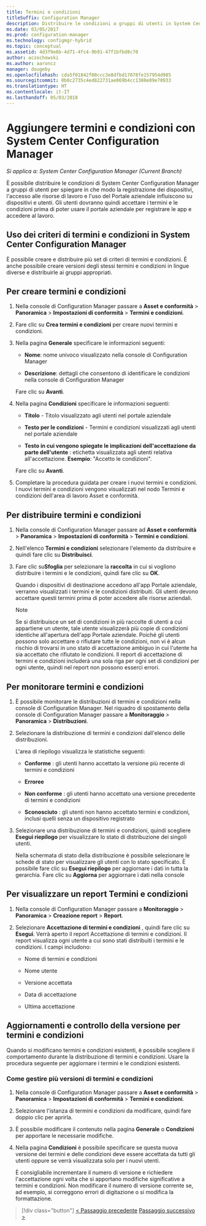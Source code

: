 ```yaml
---
title: Termini e condizioni
titleSuffix: Configuration Manager
description: Distribuire le condizioni a gruppi di utenti in System Center Configuration Manager.
ms.date: 03/05/2017
ms.prod: configuration-manager
ms.technology: configmgr-hybrid
ms.topic: conceptual
ms.assetid: 4d3f9e6b-4d71-4fc4-9b91-47f1bfbd8c70
author: aczechowski
ms.author: aaroncz
manager: dougeby
ms.openlocfilehash: cda5f01842f08ccc3e8dfbd17078fe157954d985
ms.sourcegitcommit: 0b0c2735c4ed822731ae069b4cc1380e89e78933
ms.translationtype: HT
ms.contentlocale: it-IT
ms.lasthandoff: 05/03/2018
---
```

# <a name="add-terms-and-conditions-with-system-center-configuration-manager"></a>Aggiungere termini e condizioni con System Center Configuration Manager

*Si applica a: System Center Configuration Manager (Current Branch)*

È possibile distribuire le condizioni di System Center Configuration Manager a gruppi di utenti per spiegare in che modo la registrazione dei dispositivi, l'accesso alle risorse di lavoro e l'uso del Portale aziendale influiscono su dispositivi e utenti. Gli utenti dovranno quindi accettare i termini e le condizioni prima di poter usare il portale aziendale per registrare le app e accedere al lavoro.  

 ## <a name="working-with-terms-and-conditions-policies-in-system-center-configuration-manager"></a>Uso dei criteri di termini e condizioni in System Center Configuration Manager  
 È possibile creare e distribuire più set di criteri di termini e condizioni. È anche possibile creare versioni degli stessi termini e condizioni in lingue diverse e distribuirle ai gruppi appropriati.  

## <a name="to-create-a-terms-and-conditions"></a>Per creare termini e condizioni  

1.  Nella console di Configuration Manager passare a **Asset e conformità** > **Panoramica** > **Impostazioni di conformità** > **Termini e condizioni**.  

2.  Fare clic su **Crea termini e condizioni** per creare nuovi termini e condizioni.  

3.  Nella pagina **Generale** specificare le informazioni seguenti:  

    -   **Nome**: nome univoco visualizzato nella console di Configuration Manager  

    -   **Descrizione**: dettagli che consentono di identificare le condizioni nella console di Configuration Manager  

     Fare clic su **Avanti**.  

4.  Nella pagina **Condizioni** specificare le informazioni seguenti:  

    -   **Titolo** - Titolo visualizzato agli utenti nel portale aziendale  

    -   **Testo per le condizioni** - Termini e condizioni visualizzati agli utenti nel portale aziendale  

    -   **Testo in cui vengono spiegate le implicazioni dell'accettazione da parte dell'utente** : etichetta visualizzata agli utenti relativa all'accettazione. **Esempio**: "Accetto le condizioni".  

     Fare clic su **Avanti**.  

5.  Completare la procedura guidata per creare i nuovi termini e condizioni. I nuovi termini e condizioni vengono visualizzati nel nodo Termini e condizioni dell'area di lavoro Asset e conformità.  

## <a name="to-deploy-a-terms-and-conditions"></a>Per distribuire termini e condizioni  

1.  Nella console di Configuration Manager passare ad **Asset e conformità** > **Panoramica** > **Impostazioni di conformità** > **Termini e condizioni**.  

2.  Nell'elenco **Termini e condizioni** selezionare l'elemento da distribuire e quindi fare clic su **Distribuisci**.  

3.  Fare clic su**Sfoglia** per selezionare la **raccolta** in cui si vogliono distribuire i termini e le condizioni, quindi fare clic su **OK**.  

     Quando i dispositivi di destinazione accedono all'app Portale aziendale, verranno visualizzati i termini e le condizioni distribuiti. Gli utenti devono accettare questi termini prima di poter accedere alle risorse aziendali.  

    > [!NOTE]  
    >  Se si distribuisce un set di condizioni in più raccolte di utenti a cui appartiene un utente, tale utente visualizzerà più copie di condizioni identiche all'apertura dell'app Portale aziendale. Poiché gli utenti possono solo accettare o rifiutare tutte le condizioni, non vi è alcun rischio di trovarsi in uno stato di accettazione ambiguo in cui l'utente ha sia accettato che rifiutato le condizioni. Il report di accettazione di termini e condizioni includerà una sola riga per ogni set di condizioni per ogni utente, quindi nel report non possono esserci errori.  

## <a name="to-monitor-terms-and-conditions"></a>Per monitorare termini e condizioni  

1.  È possibile monitorare le distribuzioni di termini e condizioni nella console di Configuration Manager. Nel riquadro di spostamento della console di Configuration Manager passare a **Monitoraggio** > **Panoramica** > **Distribuzioni**.  

2.  Selezionare la distribuzione di termini e condizioni dall'elenco delle distribuzioni.  

     L'area di riepilogo visualizza le statistiche seguenti:  

    -   **Conforme** : gli utenti hanno accettato la versione più recente di termini e condizioni  

    -   **Erroree**  

    -   **Non conforme** : gli utenti hanno accettato una versione precedente di termini e condizioni  

    -   **Sconosciuto** : gli utenti non hanno accettato termini e condizioni, inclusi quelli senza un dispositivo registrato  

3.  Selezionare una distribuzione di termini e condizioni, quindi scegliere **Esegui riepilogo** per visualizzare lo stato di distribuzione dei singoli utenti.  

     Nella schermata di stato della distribuzione è possibile selezionare le schede di stato per visualizzare gli utenti con lo stato specificato. È possibile fare clic su **Esegui riepilogo** per aggiornare i dati in tutta la gerarchia. Fare clic su **Aggiorna** per aggiornare i dati nella console  

## <a name="to-view--a-terms-and-conditions-report"></a>Per visualizzare un report Termini e condizioni  

1.  Nella console di Configuration Manager passare a **Monitoraggio** > **Panoramica** > **Creazione report** > **Report**.  

2.  Selezionare **Accettazione di termini e condizioni** , quindi fare clic su **Esegui**. Verrà aperto il report Accettazione di termini e condizioni. Il report visualizza ogni utente a cui sono stati distribuiti i termini e le condizioni. I campi includono:  

    -   Nome di termini e condizioni  

    -   Nome utente  

    -   Versione accettata  

    -   Data di accettazione  

    -   Ultima accettazione  

## <a name="updates-and-version-control-for-terms-and-conditions"></a>Aggiornamenti e controllo della versione per termini e condizioni  
 Quando si modificano termini e condizioni esistenti, è possibile scegliere il comportamento durante la distribuzione di termini e condizioni. Usare la procedura seguente per aggiornare i termini e le condizioni esistenti.  

### <a name="how-to-work-with-multiple-versions-of-terms-and-conditions"></a>Come gestire più versioni di termini e condizioni  

1.  Nella console di Configuration Manager passare a **Asset e conformità** > **Panoramica** > **Impostazioni di conformità** > **Termini e condizioni**.  

2.  Selezionare l'istanza di termini e condizioni da modificare, quindi fare doppio clic per aprirla.  

3.  È possibile modificare il contenuto nella pagina **Generale** o **Condizioni** per apportare le necessarie modifiche.  

4.  Nella pagina **Condizioni** è possibile specificare se questa nuova versione dei termini e delle condizioni deve essere accettata da tutti gli utenti oppure se verrà visualizzata solo per i nuovi utenti.  

     È consigliabile incrementare il numero di versione e richiedere l'accettazione ogni volta che si apportano modifiche significative a termini e condizioni. Non modificare il numero di versione corrente se, ad esempio, si correggono errori di digitazione o si modifica la formattazione.

> [!div class="button"]
[< Passaggio precedente](configure-intune-subscription.md)  [Passaggio successivo >](create-service-connection-point.md)
